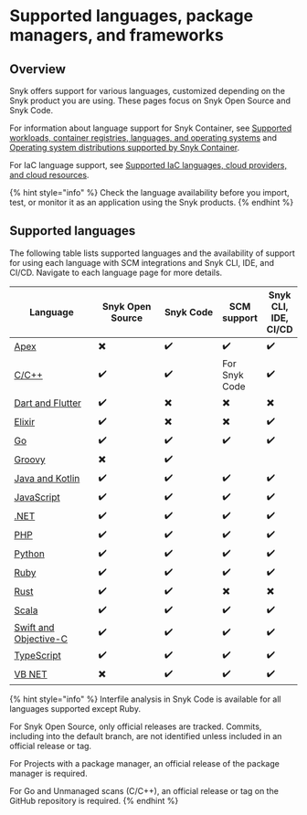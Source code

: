 # Supported languages, package managers, and frameworks

## Overview

Snyk offers support for various languages, customized depending on the Snyk product you are using. These pages focus on Snyk Open Source and Snyk Code.&#x20;

For information about language support for Snyk Container, see [Supported workloads, container registries, languages, and operating systems](../scan-with-snyk/snyk-container/kubernetes-integration/overview-of-kubernetes-integration/supported-workloads-container-registries-languages-and-operating-systems.md) and [Operating system distributions supported by Snyk Container](../scan-with-snyk/snyk-container/how-snyk-container-works/operating-system-distributions-supported-by-snyk-container.md).

For IaC language support, see [Supported IaC languages, cloud providers, and cloud resources](../scan-with-snyk/snyk-iac/supported-iac-languages-cloud-providers-and-cloud-resources/).

{% hint style="info" %}
Check the language availability before you import, test, or monitor it as an application using the Snyk products.
{% endhint %}

## Supported languages

The following table lists supported languages and the availability of support for using each language with SCM integrations and Snyk CLI, IDE, and CI/CD. Navigate to each language page for more details.

<table><thead><tr><th width="270">Language</th><th width="225">Snyk Open Source</th><th width="210">Snyk Code</th><th data-hidden>SCM support</th><th data-hidden>Snyk CLI, IDE, CI/CD</th></tr></thead><tbody><tr><td><a href="supported-languages-list/apex.md">Apex</a></td><td><span data-gb-custom-inline data-tag="emoji" data-code="2716">✖️</span></td><td>✔️</td><td>✔️</td><td>✔️</td></tr><tr><td><a href="supported-languages-list/c-c++/">C/C++</a></td><td>✔️</td><td>✔️</td><td>For Snyk Code</td><td>✔️</td></tr><tr><td><a href="supported-languages-list/dart-and-flutter.md">Dart and Flutter</a></td><td>✔️</td><td><span data-gb-custom-inline data-tag="emoji" data-code="2716">✖️</span></td><td><span data-gb-custom-inline data-tag="emoji" data-code="2716">✖️</span></td><td><span data-gb-custom-inline data-tag="emoji" data-code="2716">✖️</span></td></tr><tr><td><a href="supported-languages-list/elixir.md">Elixir</a></td><td>✔️</td><td><span data-gb-custom-inline data-tag="emoji" data-code="2716">✖️</span></td><td><span data-gb-custom-inline data-tag="emoji" data-code="2716">✖️</span></td><td>✔️</td></tr><tr><td><a href="supported-languages-list/go.md">Go</a></td><td>✔️</td><td>✔️</td><td>✔️</td><td>✔️</td></tr><tr><td><a href="supported-languages-list/groovy.md">Groovy</a></td><td><span data-gb-custom-inline data-tag="emoji" data-code="2716">✖️</span></td><td>✔️</td><td></td><td></td></tr><tr><td><a href="supported-languages-list/java-and-kotlin/">Java and Kotlin</a></td><td>✔️</td><td>✔️</td><td>✔️</td><td>✔️</td></tr><tr><td><a href="supported-languages-list/javascript/">JavaScript</a></td><td>✔️</td><td>✔️</td><td>✔️</td><td>✔️</td></tr><tr><td><a href="supported-languages-list/.net/">.NET</a></td><td>✔️</td><td>✔️</td><td>✔️</td><td>✔️</td></tr><tr><td><a href="supported-languages-list/php/">PHP</a></td><td>✔️</td><td>✔️</td><td>✔️</td><td>✔️</td></tr><tr><td><a href="supported-languages-list/python/">Python</a></td><td>✔️</td><td>✔️</td><td>✔️</td><td>✔️</td></tr><tr><td><a href="supported-languages-list/ruby/">Ruby</a></td><td>✔️</td><td>✔️</td><td>✔️</td><td>✔️</td></tr><tr><td><a href="supported-languages-list/rust.md">Rust</a></td><td>✔️</td><td><span data-gb-custom-inline data-tag="emoji" data-code="2714">✔️</span></td><td><span data-gb-custom-inline data-tag="emoji" data-code="2716">✖️</span></td><td><span data-gb-custom-inline data-tag="emoji" data-code="2716">✖️</span></td></tr><tr><td><a href="supported-languages-list/scala/">Scala</a></td><td>✔️</td><td>✔️</td><td>✔️</td><td>✔️</td></tr><tr><td><a href="supported-languages-list/swift-and-objective-c/">Swift and Objective-C</a></td><td>✔️</td><td>✔️</td><td>✔️</td><td>✔️</td></tr><tr><td><a href="supported-languages-list/typescript.md">TypeScript</a></td><td>✔️</td><td>✔️</td><td>✔️</td><td>✔️</td></tr><tr><td><a href="supported-languages-list/vb.net.md">VB NET</a></td><td><span data-gb-custom-inline data-tag="emoji" data-code="2716">✖️</span></td><td>✔️</td><td>✔️</td><td>✔️</td></tr></tbody></table>

{% hint style="info" %}
Interfile analysis in Snyk Code is available for all languages supported except Ruby.

For Snyk Open Source, only official releases are tracked. Commits, including into the default branch, are not identified unless included in an official release or tag.&#x20;

For Projects with a package manager, an official release of the package manager is required.&#x20;

For Go and Unmanaged scans (C/C++), an official release or tag on the GitHub repository is required.
{% endhint %}
